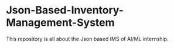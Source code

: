 # Json-Based-Inventory-Management-System
This repository is all about the Json based IMS of AI/ML internship.
